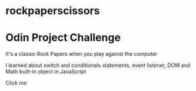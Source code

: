 # rockpaperscissors

<h1>Odin Project Challenge</h1>
<p>
It's a classic Rock Papers when you play against the computer

I learned about switch and conditionals statements, event listener, DOM and Math built-in object in JavaScript</p>

<p Live demo : <a href target="blank" link="https://starjunxbt.github.io/rockpaperscissors/"> Click me </a> </p>

